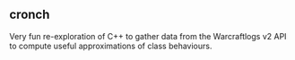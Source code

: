 ## cronch

Very fun re-exploration of C++ to gather data from the Warcraftlogs v2 API to compute useful approximations of class behaviours.
